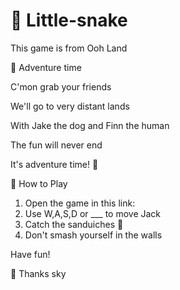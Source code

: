 # 🦮 Little-snake
This game is from Ooh Land 


🎵
Adventure time

C'mon grab your friends

We'll go to very distant lands

With Jake the dog and Finn the human

The fun will never end

It's adventure time!
🎵


🐝 How to Play

1. Open the game in this link: 
2. Use W,A,S,D or ___ to move Jack
3. Catch the sanduiches 🥪
4. Don't smash yourself in the walls

Have fun! 


👑 Thanks sky 





